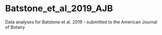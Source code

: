 # Batstone_et_al_2019_AJB
Data analyses for Batstone et al. 2019 - submitted to the American Journal of Botany

